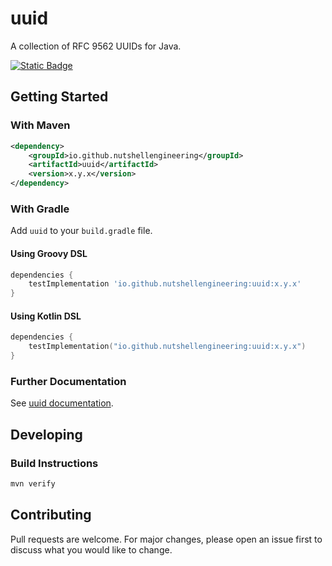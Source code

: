# uuid

A collection of RFC 9562 UUIDs for Java.

[![Static Badge](https://img.shields.io/badge/Nutshell_Engineering-Official-gold?logo=okta)](https://github.com/search?q=org%3ANutshellEngineering+topic%3Aofficial&type=repositories)


## Getting Started

### With Maven

```xml
<dependency>
    <groupId>io.github.nutshellengineering</groupId>
    <artifactId>uuid</artifactId>
    <version>x.y.x</version>
</dependency>
```

### With Gradle

Add `uuid` to your `build.gradle` file.

#### Using Groovy DSL

```gradle
dependencies {
    testImplementation 'io.github.nutshellengineering:uuid:x.y.x'
}
```

#### Using Kotlin DSL

```kotlin
dependencies {
    testImplementation("io.github.nutshellengineering:uuid:x.y.x")
}
``` 

### Further Documentation

See [uuid documentation](https://nutshellengineering.github.io/uuid/).

## Developing

### Build Instructions

```bash
mvn verify
```

## Contributing

Pull requests are welcome. For major changes, please open an issue first
to discuss what you would like to change.
